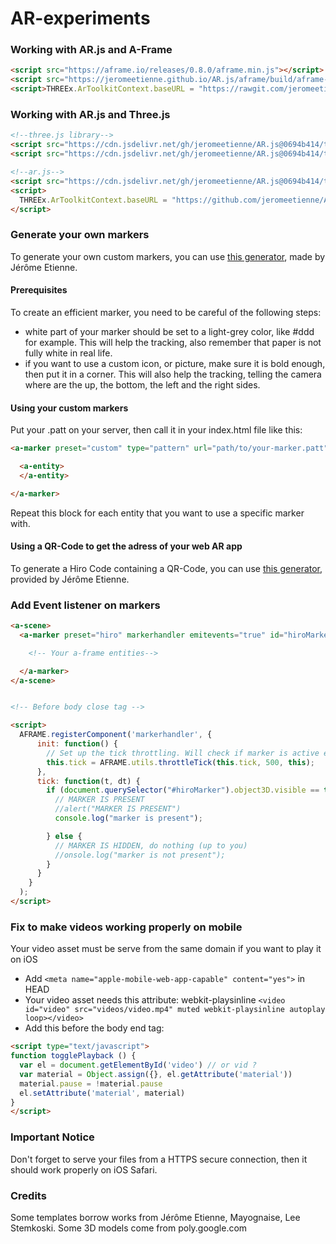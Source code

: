 # AR-experiments

### Working with AR.js and A-Frame

```html
<script src="https://aframe.io/releases/0.8.0/aframe.min.js"></script>
<script src="https://jeromeetienne.github.io/AR.js/aframe/build/aframe-ar.js"></script>
<script>THREEx.ArToolkitContext.baseURL = "https://rawgit.com/jeromeetienne/ar.js/master/three.js/"</script>
```


### Working with AR.js and Three.js

```html
<!--three.js library-->
<script src="https://cdn.jsdelivr.net/gh/jeromeetienne/AR.js@0694b414/three.js/examples/vendor/three.js/build/three.min.js"></script>
<script src="https://cdn.jsdelivr.net/gh/jeromeetienne/AR.js@0694b414/three.js/examples/vendor/three.js/examples/js/libs/stats.min.js"></script>

<!--ar.js-->
<script src="https://cdn.jsdelivr.net/gh/jeromeetienne/AR.js@0694b414/three.js/build/ar.js"></script>
<script>
  THREEx.ArToolkitContext.baseURL = "https://github.com/jeromeetienne/AR.js/tree/master/three.js/";
</script>
```

### Generate your own markers

To generate your own custom markers, you can use [this generator](https://jeromeetienne.github.io/AR.js/three.js/examples/marker-training/examples/generator.html), made by Jérôme Etienne.

#### Prerequisites

To create an efficient marker, you need to be careful of the following steps:
*   white part of your marker should be set to a light-grey color, like #ddd for example. This will help the tracking, also remember that paper is not fully white in real life.
*   if you want to use a custom icon, or picture, make sure it is bold enough, then put it in a corner. This will also help the tracking, telling the camera where are  the up, the bottom, the left and the right sides.

#### Using your custom markers

Put your .patt on your server, then call it in your index.html file like this:
```html
<a-marker preset="custom" type="pattern" url="path/to/your-marker.patt">

  <a-entity>
  </a-entity>

</a-marker>
```

Repeat this block for each entity that you want to use a specific marker with.

#### Using a QR-Code to get the adress of your web AR app

To generate a Hiro Code containing a QR-Code, you can use [this generator](https://jeromeetienne.github.io/AR.js/three.js/examples/arcode.html), provided by Jérôme Etienne.

### Add Event listener on markers

```html
<a-scene>
  <a-marker preset="hiro" markerhandler emitevents="true" id="hiroMarker">

    <!-- Your a-frame entities-->

  </a-marker>
</a-scene>


<!-- Before body close tag -->

<script>
  AFRAME.registerComponent('markerhandler', {
      init: function() {
        // Set up the tick throttling. Will check if marker is active every 500ms
        this.tick = AFRAME.utils.throttleTick(this.tick, 500, this);
      },
      tick: function(t, dt) {
        if (document.querySelector("#hiroMarker").object3D.visible == true) {
          // MARKER IS PRESENT
          //alert("MARKER IS PRESENT")
          console.log("marker is present");

        } else {
          // MARKER IS HIDDEN, do nothing (up to you)
          //onsole.log("marker is not present");
        }
      }
    }
  );
</script>
```

### Fix to make videos working properly on mobile

Your video asset must be serve from the same domain if you want to play it on iOS

-   Add `<meta name="apple-mobile-web-app-capable" content="yes">` in HEAD
-   Your video asset needs this attribute: webkit-playsinline
`<video id="video" src="videos/video.mp4" muted webkit-playsinline autoplay loop></video>`
-   Add this before the body end tag:
```html
<script type="text/javascript">
function togglePlayback () {
  var el = document.getElementById('video') // or vid ?
  var material = Object.assign({}, el.getAttribute('material'))
  material.pause = !material.pause
  el.setAttribute('material', material)
}
</script>

```

### Important Notice

Don't forget to serve your files from a HTTPS secure connection, then it should work properly on iOS Safari.

### Credits

Some templates borrow works from Jérôme Etienne, Mayognaise, Lee Stemkoski.
Some 3D models come from poly.google.com
